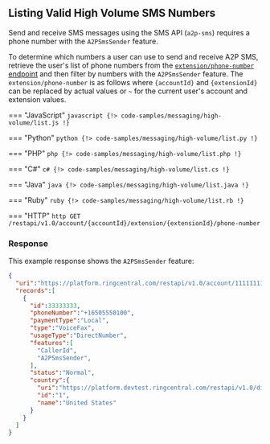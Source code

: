 ## Listing Valid High Volume SMS Numbers

Send and receive SMS messages using the SMS API (`a2p-sms`) requires a phone number with the `A2PSmsSender` feature.

To determine which numbers a user can use to send and receive A2P SMS, retrieve the user's list of phone numbers from the [`extension/phone-number` endpoint](https://developers.ringcentral.com/api-reference/Phone-Numbers/listExtensionPhoneNumbers) and then filter by numbers with the `A2PSmsSender` feature. The `extension/phone-number` is as follows where `{accountId}` and `{extensionId}` can be replaced by actual values or `~` for the current user's account and extension values.

=== "JavaScript"
	```javascript
    {!> code-samples/messaging/high-volume/list.js !} 
	```

=== "Python"
	```python
    {!> code-samples/messaging/high-volume/list.py !} 
	```

=== "PHP"
	```php
    {!> code-samples/messaging/high-volume/list.php !} 
	```

=== "C#"
	```c#
    {!> code-samples/messaging/high-volume/list.cs !} 
	```

=== "Java"
	```java
    {!> code-samples/messaging/high-volume/list.java !} 
	```

=== "Ruby"
	```ruby
    {!> code-samples/messaging/high-volume/list.rb !} 
	```

=== "HTTP"
	```http
	GET /restapi/v1.0/account/{accountId}/extension/{extensionId}/phone-number
	```

### Response

This example response shows the `A2PSmsSender` feature:

```json hl_lines="12"
{
  "uri":"https://platform.ringcentral.com/restapi/v1.0/account/11111111/extension/22222222/phone-number?page=1&perPage=100",
  "records":[
    {
      "id":33333333,
      "phoneNumber":"+16505550100",
      "paymentType":"Local",
      "type":"VoiceFax",
      "usageType":"DirectNumber",
      "features":[
        "CallerId",
        "A2PSmsSender",
      ],
      "status":"Normal",
      "country":{
        "uri":"https://platform.devtest.ringcentral.com/restapi/v1.0/dictionary/country/1",
        "id":"1",
        "name":"United States"
      }
    }
  ]
}
```
